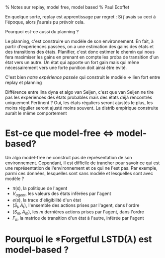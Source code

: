% Notes sur replay, model free, model based
% Paul Ecoffet

En quelque sorte, replay est apprentissage par regret : Si j'avais su ceci à
l'époque, alors j'aurais pu prévoir cela.

Pourquoi est-ce aussi du planning ?

Le planning, c'est construire un modèle de son environnement. En fait, à partir
d'expériences passées, on a une estimation des gains des états et des
transitions des états. Planifier, c'est donc estimer le chemin qui nous fera
maximiser les gains en prenant en compte les proba de transition d'un état vers
un autre. Un état qui apporte un fort gain mais qui mène nécessairement vers
une forte punition doit ainsi être évité.

C'est bien *notre expérience passée* qui construit le modèle => lien fort entre
replay et planning

Différence entre lina dyna et algo van Seijen, c'est que van Seijen ne tire pas
les expériences des états probables mais des états déjà rencontrés uniquement
Pertinent ?  Oui, les états réguliers seront ajustés le plus, les moins régulier
seront ajusté moins souvent. La distrib empirique construite aurait le même
comportement

# Est-ce que model-free $\Leftrightarrow$ model-based?

Un algo model-free ne construit pas de représentation de son environnement.
Cependant, il est difficile de trancher pour savoir ce qui est une
représentation de l'environnement et ce qui ne l'est pas. Par exemple, parmi ces
données, lesquelles sont sans modèle et lesquelles sont avec modèle ?

* $\pi(s)$, la politique de l'agent
* $V_{agent}$, les valeurs des états inférées par l'agent
* $e(s)$, la trace d'éligibilité d'un état
* $(S_t, A_t)$, l'ensemble des actions prises par l'agent, dans l'ordre
* $(S_m, A_m)$, les $m$ dernières actions prises par l'agent, dans l'ordre
* $F_\pi$, la matrice de transition d'un état à l'autre, inférée par l'agent

# Pourquoi le *Forgetful LSTD($\lambda$) est model-based ?
